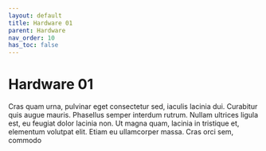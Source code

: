```yaml
---
layout: default
title: Hardware 01
parent: Hardware
nav_order: 10
has_toc: false
---
```

# Hardware 01
Cras quam urna, pulvinar eget consectetur sed, iaculis lacinia dui. Curabitur quis augue mauris. Phasellus semper interdum rutrum. Nullam ultrices ligula est, eu feugiat dolor lacinia non. Ut magna quam, lacinia in tristique et, elementum volutpat elit. Etiam eu ullamcorper massa. Cras orci sem, commodo 
